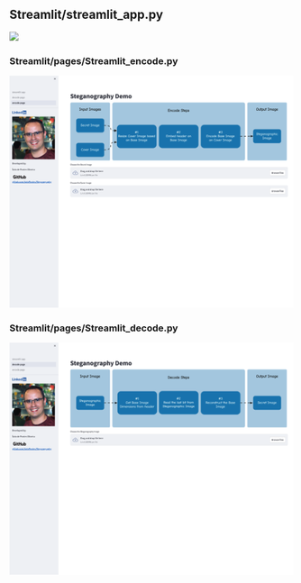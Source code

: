 ## Streamlit/streamlit_app.py

<img src="../data/Streamlit/Streamlit-main.png" width="900">

### Streamlit/pages/Streamlit_encode.py

<img src="../data/Streamlit/Streamlit-encode.png" width="900">

### Streamlit/pages/Streamlit_decode.py

<img src="../data/Streamlit/Streamlit-decode.png" width="900">
